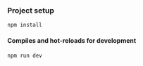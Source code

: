 ### Project setup
```
npm install
```

#### Compiles and hot-reloads for development
```
npm run dev
```
